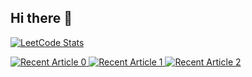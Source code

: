 ## Hi there 👋

[![LeetCode Stats](https://leetcard.jacoblin.cool/arccoder?theme=dark&font=Happy%20Monkey&ext=heatmap)](https://leetcode.com/u/arccoder/)

<a target="_blank" href="https://github-readme-medium-recent-article.vercel.app/medium/@arccoder/0"><img src="https://github-readme-medium-recent-article.vercel.app/medium/@arccoder/0" alt="Recent Article 0"> 
<a target="_blank" href="https://github-readme-medium-recent-article.vercel.app/medium/@arccoder/1"><img src="https://github-readme-medium-recent-article.vercel.app/medium/@arccoder/1" alt="Recent Article 1">
<a target="_blank" href="https://github-readme-medium-recent-article.vercel.app/medium/@arccoder/2"><img src="https://github-readme-medium-recent-article.vercel.app/medium/@arccoder/2" alt="Recent Article 2"> 

<!--
**arccoder/arccoder** is a ✨ _special_ ✨ repository because its `README.md` (this file) appears on your GitHub profile.

Here are some ideas to get you started:

- 🔭 I’m currently working on ...
- 🌱 I’m currently learning ...
- 👯 I’m looking to collaborate on ...
- 🤔 I’m looking for help with ...
- 💬 Ask me about ...
- 📫 How to reach me: ...
- 😄 Pronouns: ...
- ⚡ Fun fact: ...
-->
